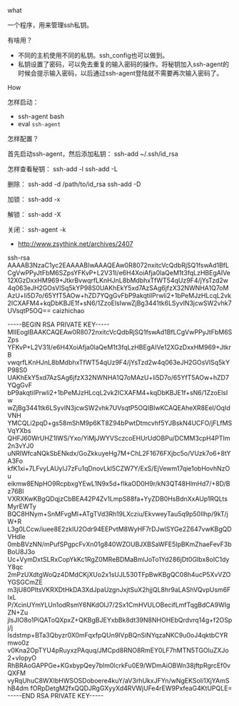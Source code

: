 


what

一个程序，用来管理ssh私钥。


有啥用？

* 不同的主机使用不同的私钥。ssh_config也可以做到。
* 私钥设置了密码，可以免去重复的输入密码的操作。将秘钥加入ssh-agent的时候会提示输入密码，以后通过ssh-agent登陆就不需要再次输入密码了。


How

怎样启动：

* ssh-agent bash
* eval `ssh-agent`

怎样配置？

首先启动ssh-agent，然后添加私钥：
ssh-add ~/.ssh/id_rsa


怎样查看秘钥：
ssh-add -l
ssh-add -L

删除：
ssh-add -d /path/to/id_rsa
ssh-add -D


加锁：
ssh-add -x

解锁：
ssh-add -X


关闭：
ssh-agent -k

* http://www.zsythink.net/archives/2407


ssh-rsa AAAAB3NzaC1yc2EAAAABIwAAAQEAw0R8072nxitcVcQdbRjSQ1fswAd1BfLCgVwPPyJtFbM6SZpsYFKvP+L2V31I/e6H4XoiAfja0laQeM1t3fqLzHBEgAIVe12XGzDxxHM969+JtkrBvwqrfLKnHJnL8bMdbhxTfWT54qUz9F4/jYsTzd2w4q063eJH2GOsVlSq5kYP98S0UAKhEkY5xd7AzSAg6jfzX32NWNHA1Q7oMAzU+li5D7o/65YfT5AOw+hZD7YQgGvFbP9akqtiIPrwli2+1bPeMJzHLcqL2vk2ICXAFM4+kqDbKBJE1f+sN6/1ZzoElsIwwZjBg3441tk6LSyvIN3jcwSW2vhk7UVsqtP5OQ== caizhichao

-----BEGIN RSA PRIVATE KEY-----
MIIEogIBAAKCAQEAw0R8072nxitcVcQdbRjSQ1fswAd1BfLCgVwPPyJtFbM6SZps
YFKvP+L2V31I/e6H4XoiAfja0laQeM1t3fqLzHBEgAIVe12XGzDxxHM969+JtkrB
vwqrfLKnHJnL8bMdbhxTfWT54qUz9F4/jYsTzd2w4q063eJH2GOsVlSq5kYP98S0
UAKhEkY5xd7AzSAg6jfzX32NWNHA1Q7oMAzU+li5D7o/65YfT5AOw+hZD7YQgGvF
bP9akqtiIPrwli2+1bPeMJzHLcqL2vk2ICXAFM4+kqDbKBJE1f+sN6/1ZzoElsIw
wZjBg3441tk6LSyvIN3jcwSW2vhk7UVsqtP5OQIBIwKCAQEAheXR8EeI/OqIdVNH
YMCQLi2pqD+gs58mShM9p6KT8Z94bPwtDtmcvhf5YJBskN4UCFO/jFLfMSVqYXbs
QHFJ60WrUHZ1IWS/Yxo/YiMjJWYVSczcoEHUrUdOBPu/DCMM3cpH4PTIm2n3vYJ0
uNRlWfcaNQkSbENkdx/GoZkkuyeHg7M+ChL2F1676FXjbc5o/VUzk7o6+8tYA3Fo
kfK1xi+7LFvyLAUyIJ7zFu1qDnovLkl5CZW7Y/ExS/EjVewm17qie1obHovhNzOu
eikmw8ENpHO9RcpbxgYEwL1N9x5d+flkaOD0H9r/kN3QT48HlmHd7/+8D/Bz76Bl
VXRXKwKBgQDqjzCbBEA42P4Zv1LmpS88fa+YyZDB0HsBdnXxAUp1RQLtsMyrEWTy
BQC8HNym+SnMFvgMl+ATgTVd3Rh19LXcziu/EkvweyTau5q9p50Ilhp/9kT/jW+R
L3g0LCcw/iuee8E2zkIU2Odr94EEPvtM8WyHF7rDJwlSYGe2Z647vwKBgQDVHdle
0mbBVzNN/mPufSPgpcFvXn01g840WZOUBJXBSaWFE5IpBKmZhaeFevF3bBoU8J3o
Uc+VymDxtSLRxCopYkKc1RgZ0MReBDMaBmIJoTo1Yd286jDt0Glbx8oIC1dyY8qc
2mPzUXdtgWoQz4DMdCKjXUo2x1sUJL530TFpBwKBgQC08h4ucP5XvVZOYGSGCmZE
m3jU80PItsVKRXDtHkDA3XdJpaUzgnJxjtSuX2hjjQL8hr9aLAShVQvpUsm6FIxL
P/XcinUYmYLUn1odRsmY6NKdOlJ7/2Sx1CmHVULOBecifLmfTqgBdCA9WIgZN+Zu
jlsJIO8o1PiQAToQXpxZ+QKBgBJEYxbBk8dt39N8NHOHEbQrdvrq14g+f2OSpj/j
Isdstmp+BTa3Qbyzr0X0mFqxfpQUn9IVpBQnSiNYqzaNKC9u0oJ4qktbCYRmwo0z
v0Kna2OpTYU4pRuyxzPAquq/JMCpd8RNO8RmEY0LF7hMTN5TGOluZXJo2+vIopyO
RhBRAoGAPPGe+KGxbypQey7blm0lcrkFu0E9/WDmAiOBWn38jftpRgrcEf0vQXFM
vyRqUhuC8WXIbHWSOSDoboere4kuY/aV3rhUkxJFYn/wNgEKSoIi1XjYAmShB4dm
fORpDetgM2fxQQDJRgGXyyXd4RVWjUFe4rEW9PxfeaG4KtUPQLE=
-----END RSA PRIVATE KEY-----

